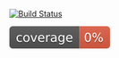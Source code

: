 [![Build Status](https://app.travis-ci.com/KK1811/junit-ci.svg?branch=master)](https://app.travis-ci.com/KK1811/junit-ci)

<!-- ![Coverage](.github/badges/jacoco.svg) -->

![Coverage Image](./target/coverage.svg)